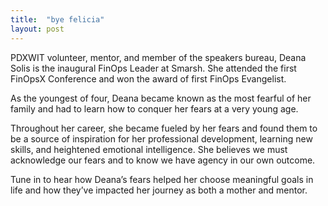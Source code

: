 ```yaml
---
title:  "bye felicia"
layout: post
---
```


PDXWIT volunteer, mentor, and member of the speakers bureau, Deana Solis is the inaugural FinOps Leader at Smarsh. She attended the first FinOpsX Conference and won the award of first FinOps Evangelist.

As the youngest of four, Deana became known as the most fearful of her family and had to learn how to conquer her fears at a very young age.

Throughout her career, she became fueled by her fears and found them to be a source of inspiration for her professional development, learning new skills, and heightened emotional intelligence. She believes we must acknowledge our fears and to know we have agency in our own outcome.

Tune in to hear how Deana’s fears helped her choose meaningful goals in life and how they’ve impacted her journey as both a mother and mentor.